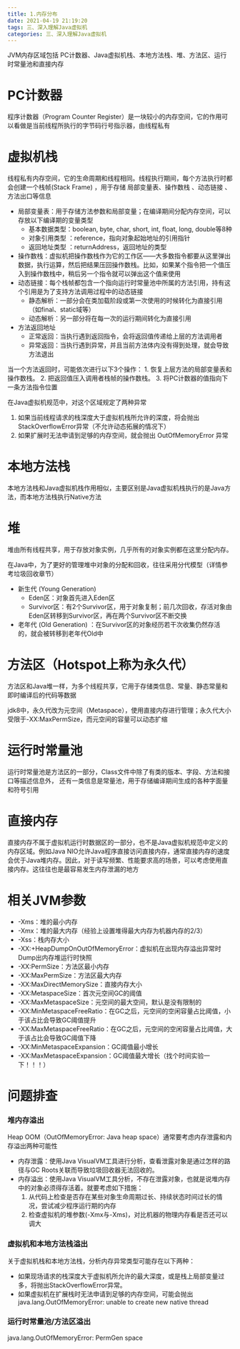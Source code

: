 ```yaml
---
title: 1.内存分布
date: 2021-04-19 21:19:20
tags: 三、深入理解Java虚拟机
categories: 三、深入理解Java虚拟机
---
```


JVM内存区域包括 PC计数器、Java虚拟机栈、本地方法栈、堆、方法区、运行时常量池和直接内存

# PC计数器

程序计数器（Program Counter Register）是一块较小的内存空间，它的作用可以看做是当前线程所执行的字节码行号指示器，由线程私有

# 虚拟机栈

线程私有内存空间，它的生命周期和线程相同。线程执行期间，每个方法执行时都会创建一个栈帧(Stack Frame) ，用于存储 局部变量表、操作数栈 、动态链接 、方法出口等信息

+ 局部变量表：用于存储方法参数和局部变量；在编译期间分配内存空间，可以存放以下编译期的变量类型
    - 基本数据类型：boolean, byte, char, short, int, float, long, double等8种
    - 对象引用类型 ：reference，指向对象起始地址的引用指针
    - 返回地址类型 ：returnAddress，返回地址的类型
+ 操作数栈：虚拟机把操作数栈作为它的工作区——大多数指令都要从这里弹出数据，执行运算，然后把结果压回操作数栈。比如，如果某个指令把一个值压入到操作数栈中，稍后另一个指令就可以弹出这个值来使用
+ 动态链接：每个栈帧都包含一个指向运行时常量池中所属的方法引用，持有这个引用是为了支持方法调用过程中的动态链接
    - 静态解析：一部分会在类加载阶段或第一次使用的时候转化为直接引用（如final、static域等）
    - 动态解析：另一部分将在每一次的运行期间转化为直接引用
+ 方法返回地址
    - 正常返回：当执行遇到返回指令，会将返回值传递给上层的方法调用者
    - 异常返回：当执行遇到异常，并且当前方法体内没有得到处理，就会导致方法退出

当一个方法返回时，可能依次进行以下3个操作： 1. 恢复上层方法的局部变量表和操作数栈。 2. 把返回值压入调用者栈帧的操作数栈。 3. 将PC计数器的值指向下一条方法指令位置

在Java虚拟机规范中，对这个区域规定了两种异常

1. 如果当前线程请求的栈深度大于虚拟机栈所允许的深度，将会抛出StackOverflowError异常（不允许动态拓展的情况下）
2. 如果扩展时无法申请到足够的内存空间，就会抛出 OutOfMemoryError 异常

# 本地方法栈

本地方法栈和Java虚拟机栈作用相似，主要区别是Java虚拟机栈执行的是Java方法，而本地方法栈执行Native方法

# 堆

堆由所有线程共享，用于存放对象实例，几乎所有的对象实例都在这里分配内存。

在Java中，为了更好的管理堆中对象的分配和回收，往往采用分代模型（详情参考垃圾回收章节）

+ 新生代 (Young Generation) 
    - Eden区：对象首先进入Eden区
    - Survivor区：有2个Survivor区，用于对象复制；前几次回收，存活对象由Eden区转移到Survivor区，再在两个Survivor区不断交换
+ 老年代 (Old Generation) ：在Survivor区的对象经历若干次收集仍然存活的，就会被转移到老年代Old中

# 方法区（Hotspot上称为永久代）

方法区和Java堆一样，为多个线程共享，它用于存储类信息、常量、静态常量和即时编译后的代码等数据

jdk8中，永久代改为元空间（Metaspace），使用直接内存进行管理；永久代大小受限于-XX:MaxPermSize，而元空间的容量可以动态扩缩

# 运行时常量池

运行时常量池是方法区的一部分，Class文件中除了有类的版本、字段、方法和接口等描述信息外， 还有一类信息是常量池，用于存储编译期间生成的各种字面量和符号引用

# 直接内存

直接内存不属于虚拟机运行时数据区的一部分，也不是Java虚拟机规范中定义的内存区域。例如Java NIO允许Java程序直接访问直接内存，通常直接内存的速度会优于Java堆内存。因此，对于读写频繁、性能要求高的场景，可以考虑使用直接内存。这往往也是最容易发生内存泄漏的地方

# 相关JVM参数

+ -Xms：堆的最小内存
+ -Xmx：堆的最大内存（经验上设置堆得最大内存为机器内存的2/3）
+ -Xss：栈内存大小
+ -XX:+HeapDumpOnOutOfMemoryError：虚拟机在出现内存溢出异常时Dump出内存堆运行时快照
+ -XX:PermSize：方法区最小内存
+ -XX:MaxPermSize：方法区最大内存
+ -XX:MaxDirectMemorySize：直接内存大小
+ -XX:MetaspaceSize：首次元空间GC的阈值
+ -XX:MaxMetaspaceSize：元空间的最大空间，默认是没有限制的
+ -XX:MinMetaspaceFreeRatio：在GC之后，元空间的空闲容量占比阈值，小于该占比会导致GC阈值提升
+ -XX:MaxMetaspaceFreeRatio：在GC之后，元空间的空闲容量占比阈值，大于该占比会导致GC阈值下降
+ -XX:MinMetaspaceExpansion：GC阈值最小增长
+ -XX:MaxMetaspaceExpansion：GC阈值最大增长（找个时间实验一下！！！）

# 问题排查

### 堆内存溢出

Heap OOM（OutOfMemoryError: Java heap space）通常要考虑内存泄露和内存溢出两种可能性

+ 内存泄露：使用Java VisualVM工具进行分析，查看泄露对象是通过怎样的路径与GC Roots关联而导致垃圾回收器无法回收的。
+ 内存溢出：使用Java VisualVM工具分析，不存在泄露对象，也就是说堆内存中的对象必须得存活着。就要考虑如下措施：
    1. 从代码上检查是否存在某些对象生命周期过长、持续状态时间过长的情况，尝试减少程序运行期的内存
    2. 检查虚拟机的堆参数(-Xmx与-Xms)，对比机器的物理内存看是否还可以调大

### 虚拟机和本地方法栈溢出

关于虚拟机栈和本地方法栈，分析内存异常类型可能存在以下两种：

+ 如果现场请求的栈深度大于虚拟机所允许的最大深度，或是栈上局部变量过多，将抛出StackOverflowError异常。
+ 如果虚拟机在扩展栈时无法申请到足够的内存空间，可能会抛出java.lang.OutOfMemoryError: unable to create new native thread

### 运行时常量池/方法区溢出

java.lang.OutOfMemoryError: PermGen space